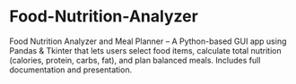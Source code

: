 # Food-Nutrition-Analyzer
Food Nutrition Analyzer and Meal Planner – A Python-based GUI app using Pandas &amp; Tkinter that lets users select food items, calculate total nutrition (calories, protein, carbs, fat), and plan balanced meals. Includes full documentation and presentation.
